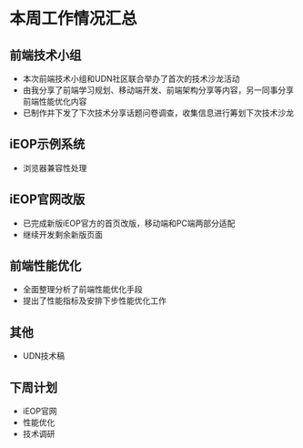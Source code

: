 # 本周工作情况汇总

## 前端技术小组

- 本次前端技术小组和UDN社区联合举办了首次的技术沙龙活动
- 由我分享了前端学习规划、移动端开发、前端架构分享等内容，另一同事分享前端性能优化内容
- 已制作并下发了下次技术分享话题问卷调查，收集信息进行筹划下次技术沙龙

## iEOP示例系统


- 浏览器兼容性处理

## iEOP官网改版

- 已完成新版iEOP官方的首页改版，移动端和PC端两部分适配
- 继续开发剩余新版页面

## 前端性能优化

- 全面整理分析了前端性能优化手段
- 提出了性能指标及安排下步性能优化工作

## 其他

- UDN技术稿

## 下周计划

- iEOP官网
- 性能优化
- 技术调研